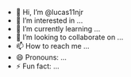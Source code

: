- 👋 Hi, I’m @lucas11njr
- 👀 I’m interested in ...
- 🌱 I’m currently learning ...
- 💞️ I’m looking to collaborate on ...
- 📫 How to reach me ...
- 😄 Pronouns: ...
- ⚡ Fun fact: ...

<!---
lucas11njr/lucas11njr is a ✨ special ✨ repository because its `README.md` (this file) appears on your GitHub profile.
You can click the Preview link to take a look at your changes.
--->
